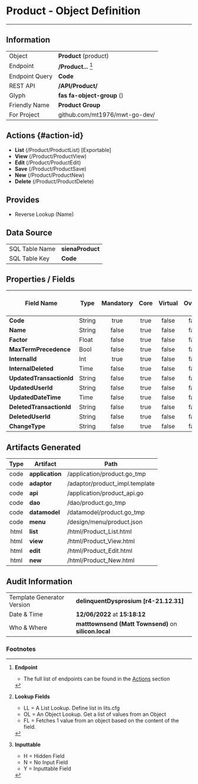 # **Product** - Object Definition
---
##  Information
|   |   |
|---|---|
|Object         |**Product** (product) |
|Endpoint 	    |**/Product...** [^1]|
|Endpoint Query |**Code**|
|REST API|**/API/Product/**|
Glyph|**fas fa-object-group** ()
Friendly Name|**Product Group**|
|For Project    |github.com/mt1976/mwt-go-dev/|

##  Actions {#action-id}
* **List** (/Product/ProductList) [Exportable]
* **View** (/Product/ProductView)
* **Edit** (/Product/ProductEdit)
* **Save** (/Product/ProductSave)
* **New** (/Product/ProductNew)
* **Delete** (/Product/ProductDelete)







##  Provides

 * Reverse Lookup (Name)





##  Data Source 
|   |   |
|---|---|
SQL Table Name       | **sienaProduct**
SQL Table Key | **Code**



##  Properties / Fields
| Field Name| Type | Mandatory | Core | Virtual | Overide | Lookup [^2]| Lookup Object      | Lookup Field Source         | Lookup Return Value                | Inputable [^3]|DB Column|Default Value|
| -- | --  | :--: | :--: | :--: |:--: |:--: |:--: |-- |-- |:--: |-- | --|
|**Code**|String|true|true|false|false|||||Y|Code||
|**Name**|String|false|true|false|false|||||Y|Name||
|**Factor**|Float|false|true|false|false|||||Y|Factor|0.00|
|**MaxTermPrecedence**|Bool|false|true|false|false|||||Y|MaxTermPrecedence|True|
|**InternalId**|Int|true|true|false|false|||||Y|InternalId|0|
|**InternalDeleted**|Time|false|true|false|false|||||Y|InternalDeleted||
|**UpdatedTransactionId**|String|false|true|false|false|||||Y|UpdatedTransactionId||
|**UpdatedUserId**|String|false|true|false|false|||||Y|UpdatedUserId||
|**UpdatedDateTime**|Time|false|true|false|false|||||Y|UpdatedDateTime||
|**DeletedTransactionId**|String|false|true|false|false|||||Y|DeletedTransactionId||
|**DeletedUserId**|String|false|true|false|false|||||Y|DeletedUserId||
|**ChangeType**|String|false|true|false|false|||||Y|ChangeType||


##  Artifacts Generated
| Type | Artifact | Path|
| :--: | -- | -- |
| code | **application** | /application/product.go_tmp |
| code | **adaptor** | /adaptor/product_impl.template |
| code | **api** | /application/product_api.go |
| code | **dao** | /dao/product.go_tmp |
| code | **datamodel** | /datamodel/product.go_tmp |
| code | **menu** | /design/menu/product.json |
| html | **list** | /html/Product_List.html |
| html | **view** | /html/Product_View.html |
| html | **edit** | /html/Product_Edit.html |
| html | **new** | /html/Product_New.html |


## Audit Information
|   |   |
|---|---|
Template Generator Version   | **delinquentDysprosium [r4-21.12.31]**
Date & Time		     | **12/06/2022** at **15:18:12**
Who & Where		     | **matttownsend (Matt Townsend)** on **silicon.local**

### Footnotes
[^1]: **Endpoint**
    * The full list of endpoints can be found in the [Actions](#action-id) section
[^2]: **Lookup Fields**
    * LL = A List Lookup. Define list in lits.cfg
    * OL = An Object Lookup. Get a list of values from an Object
    * FL = Fetches 1 value from an object based on the content of the field. 
[^3]: **Inputtable**   
    * H = Hidden Field
    * N = No Input Field
    * Y = Inputtable Field